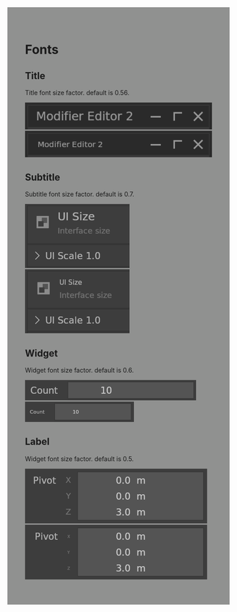 <div style="background-color: #909190; padding: 40px;">

# Fonts

## Title

Title font size factor. default is 0.56.

![](./img/fonts_title.png) ![](./img/fonts_title2.png)

## Subtitle

Subtitle font size factor. default is 0.7.

![](./img/fonts_subtitle.png) ![](./img/fonts_subtitle2.png)

## Widget

Widget font size factor. default is 0.6.

![](./img/fonts_widget.png) ![](./img/fonts_widget2.png)

## Label

Widget font size factor. default is 0.5.

![](./img/fonts_label.png) ![](./img/fonts_label2.png)
